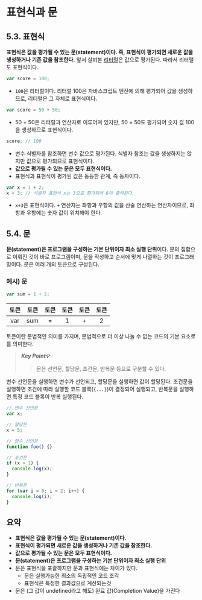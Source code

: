# 표현식과 문

## 5.3. 표현식

**표현식은 값을 평가될 수 있는 문(statement)이다. 즉, 표현식이 평가되면 새로운 값을 생성하거나 기존 값을 참조한다.**
앞서 살펴본 [리터럴](https://github.com/ohtaekwon/Frontend-101/blob/main/JavaScript/DeepDive/05.%ED%91%9C%ED%98%84%EC%8B%9D%EA%B3%BC%20%EB%AC%B8/5.1_%EA%B0%92%EA%B3%BC%20%EB%A6%AC%ED%84%B0%EB%9F%B4.md)은 값으로 평가된다. 따라서 리터럴도 표현식이다.

```js
var score = 100;
```

- `100`은 리터럴이다. 리터럴 100은 자바스크립트 엔진에 의해 평가되어 값을 생성하므로, 리터럴은 그 자체로 표현식이다.

```js
var score = 50 + 50;
```

- 50 + 50은 리터럴과 연산자로 이루어져 있지만, 50 + 50도 평가되어 숫자 값 100을 생성하므로 표현식이다.

```js
score; // 100
```

- 변수 식별자를 참조하면 변수 값으로 평가된다. 식별자 참조는 값을 생성하지는 않지만 값으로 평가되므로 표현식이다.
- **값으로 평가될 수 있는 문은 모두 표현식이다.**
- 표현식과 표현식이 평가된 값은 동등한 관계, 즉 동차이다.

```js
var x = 1 + 2;
x + 3; // 식별자 표현식 x는 3으로 평가되어 6이 출력된다.
```

- `x+3`은 표현식이다. `+` 연산자는 좌항과 우항의 값을 산술 연산하는 연산자이므로, 좌항과 우항에는 숫자 값이 위치해야 한다.

## 5.4. 문

**문(statement)은 프로그램을 구성하는 기본 단위이자 최소 실행 단위**이다. 문의 집합으로 이뤄진 것이 바로 프로그램이며, 문을 작성하고 순서에 맞게 나열하는 것이 프로그래밍이다. 문은 여러 개의 토큰으로 구성된다.

### 예시) 문

```js
var sum = 1 + 2;
```

| 토큰 | 토큰 | 토큰 | 토큰 | 토큰 | 토큰 |
| :--: | :--: | :--: | :--: | :--: | :--: |
| var  | sum  |  =   |  1   |  +   |  2   |

토큰이란 문법적인 의미를 가지며, 문법적으로 더 이상 나눌 수 없는 코드의 기본 요소로를 의미한다.

> _**Key Point💡**_
>
> > 문은 선언문, 할당문, 조건문, 반복문 등으로 구분할 수 있다.

변수 선언문을 실행하면 변수가 선언되고, 할당문을 실행하면 값이 할당된다. 조건문을 실행하면 조건에 따라 실행할 코드 블록(`{...}`)이 결정되어 실행되고,
반복문을 실행하면 특정 코드 블록이 반복 실행된다.

```js
// 변수 선언문
var x;

// 할당문
x = 5;

// 함수 선언문
function foo() {}

// 조건문
if (x > 1) {
  console.log(x);
}

// 반복문
for (var i = 0; i < 2; i++) {
  console.log(i);
}
```

## 요약

- **표현식은 값을 평가될 수 있는 문(statement)이다.**
- **표현식이 평가되면 새로운 값을 생성하거나 기존 값을 참조한다.**
- **값으로 평가될 수 있는 문은 모두 표현식이다.**
- **문(statement)은 프로그램을 구성하는 기본 단위이자 최소 실행 단위**
- 문은 표현식을 포괄하지만 문과 표현식에는 차이가 있다.
  - 문은 실행가능한 최소의 독립적인 코드 조각
  - 표현식은 특정한 결과값으로 계산되는것
- 문은 (그 값이 undefined라고 해도) 완료 값(Completion Value)을 가진다
